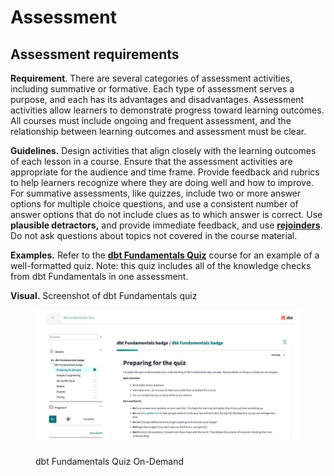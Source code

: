 # Assessment

## Assessment requirements

**Requirement**. There are several categories of assessment activities, including summative or formative. Each type of assessment serves a purpose, and each has its advantages and disadvantages. Assessment activities allow learners to demonstrate progress toward learning outcomes. All courses must include ongoing and frequent assessment, and the relationship between learning outcomes and assessment must be clear.

**Guidelines.** Design activities that align closely with the learning outcomes of each lesson in a course. Ensure that the assessment activities are appropriate for the audience and time frame. Provide feedback and rubrics to help learners recognize where they are doing well and how to improve. For summative assessments, like quizzes, include two or more answer options for multiple choice questions, and use a consistent number of answer options that do not include clues as to which answer is correct. Use **plausible detractors,** and provide immediate feedback, and use [**rejoinders**](https://dbt-learn.gitbook.io/on-demand-learning-fieldbook/v/on-demand-learning-glossary#rejoinder). Do not ask questions about topics not covered in the course material.

**Examples.** Refer to the [**dbt Fundamentals Quiz**](https://learn.getdbt.com/learn/course/dbt-fundamentals-quiz/dbt-fundamentals-badge/dbt-fundamentals-badge?page=1) course for an example of a well-formatted quiz. Note: this quiz includes all of the knowledge checks from dbt Fundamentals in one assessment.

**Visual.** Screenshot of dbt Fundamentals quiz

<figure><img src="../.gitbook/assets/visual-fundamentals quix.jpg" alt=""><figcaption><p>dbt Fundamentals Quiz On-Demand</p></figcaption></figure>
